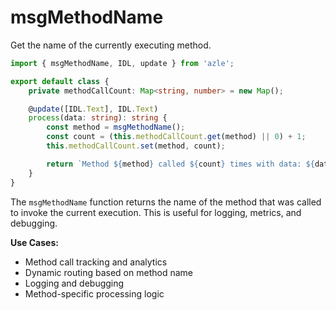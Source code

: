# msgMethodName

Get the name of the currently executing method.

```typescript
import { msgMethodName, IDL, update } from 'azle';

export default class {
    private methodCallCount: Map<string, number> = new Map();

    @update([IDL.Text], IDL.Text)
    process(data: string): string {
        const method = msgMethodName();
        const count = (this.methodCallCount.get(method) || 0) + 1;
        this.methodCallCount.set(method, count);

        return `Method ${method} called ${count} times with data: ${data}`;
    }
}
```

The `msgMethodName` function returns the name of the method that was called to invoke the current execution. This is useful for logging, metrics, and debugging.

**Use Cases:**

- Method call tracking and analytics
- Dynamic routing based on method name
- Logging and debugging
- Method-specific processing logic
